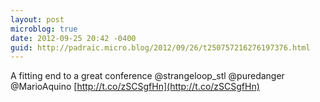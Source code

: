 ```yaml
---
layout: post
microblog: true
date: 2012-09-25 20:42 -0400
guid: http://padraic.micro.blog/2012/09/26/t250757216276197376.html
---
```

A fitting end to a great conference @strangeloop_stl @puredanger    @MarioAquino [http://t.co/zSCSgfHn](http://t.co/zSCSgfHn)
